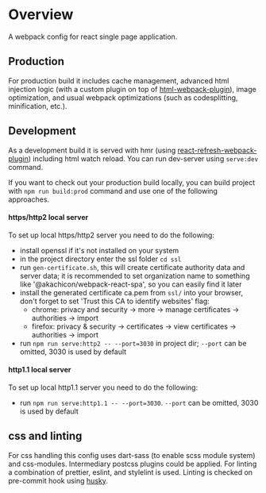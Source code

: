 # Overview
A webpack config for react single page application.

## Production
For production build it includes cache management, advanced html 
injection logic (with a custom plugin on top of [html-webpack-plugin](https://github.com/jantimon/html-webpack-plugin)), 
image optimization, and usual webpack optimizations (such as codesplitting, minification, etc.).
 
## Development
As a development build it is served with hmr (using [react-refresh-webpack-plugin](https://github.com/pmmmwh/react-refresh-webpack-plugin)) 
including html watch reload. You can run dev-server using ```serve:dev``` command.

If you want to check out your production build locally, you can build project with ```npm run build:prod``` command and 
use one of the following approaches.

#### https/http2 local server
To set up local https/http2 server you need to do the following: 
- install openssl if it's not installed on your system
- in the project directory enter the ssl folder ```cd ssl```
- run ```gen-certificate.sh```, this will create certificate authority data and server data; it is recommended to set 
organization name to something like '@akachicon/webpack-react-spa', so you can easily find it later
- install the generated certificate ca.pem from ```ssl/``` into your browser, don't forget to set 'Trust this CA to identify websites' flag:
    - chrome: privacy and security -> more -> manage certificates -> authorities -> import
    - firefox: privacy & security -> certificates -> view certificates -> authorities -> import
- run ```npm run serve:http2 -- --port=3030``` in project dir; ```--port``` can be omitted, 3030 is used by default

#### http1.1 local server
To set up local http1.1 server you need to do the following: 
- run ```npm run serve:http1.1 -- --port=3030```. ```--port``` can be omitted, 3030 is used by default
 
## css and linting
For css handling this config uses dart-sass (to enable scss module system) and css-modules. 
Intermediary postcss plugins could be applied. For linting a combination of prettier, eslint, and stylelint is used.
Linting is checked on pre-commit hook using [husky](https://github.com/typicode/husky). 
 